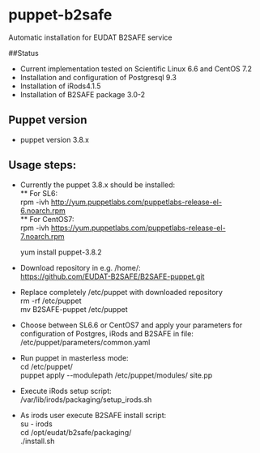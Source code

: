 # puppet-b2safe

Automatic installation for EUDAT B2SAFE service 

##Status

* Current implementation tested on Scientific Linux 6.6 and CentOS 7.2  
* Installation and configuration of Postgresql 9.3 
* Installation of iRods4.1.5
* Installation of B2SAFE package  3.0-2

## Puppet version 
* puppet version 3.8.x

## Usage steps: 
* Currently the puppet 3.8.x should be installed:<br> 
**  For SL6:<br> 
  rpm -ivh http://yum.puppetlabs.com/puppetlabs-release-el-6.noarch.rpm <br>
** For CentOS7:<br> 
  rpm -ivh https://yum.puppetlabs.com/puppetlabs-release-el-7.noarch.rpm <br>

  yum install puppet-3.8.2
* Download repository in e.g. /home/:<br>
  https://github.com/EUDAT-B2SAFE/B2SAFE-puppet.git
* Replace completely /etc/puppet with downloaded repository <br>
   rm -rf /etc/puppet <br>
   mv B2SAFE-puppet /etc/puppet
* Choose between SL6.6 or CentOS7 and apply your parameters for configuration of Postgres, iRods and B2SAFE in file:<br>
  /etc/puppet/parameters/common.yaml 
* Run puppet in masterless mode: <br>
   cd /etc/puppet/<br>
   puppet apply --modulepath /etc/puppet/modules/ site.pp
* Execute iRods setup script:<br>
  /var/lib/irods/packaging/setup_irods.sh
* As irods user execute B2SAFE install script: <br>
  su - irods <br>
  cd /opt/eudat/b2safe/packaging/<br>
  ./install.sh  
